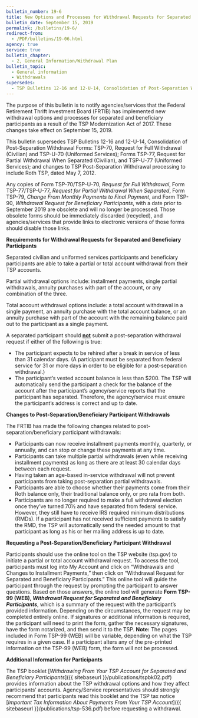 ```yaml
---
bulletin_number: 19-6
title: New Options and Processes for Withdrawal Requests for Separated and Beneficiary Participants
bulletin_date: September 15, 2019
permalink: /bulletins/19-6/
redirect-from:
  - /PDF/bulletins/19-06.html
agency: true
service: true
bulletin_chapter:
  - 2, General Information/Withdrawal Plan
bulletin_topic:
  - General information
  - Withdrawals
supersedes:
  - TSP Bulletins 12-16 and 12-U-14, Consolidation of Post-Separation Withdrawal Forms &#8212; TSP-70, Request for Full Withdrawal (Civilian) and TSP-U-70 (Uniformed Services); Forms TSP-77, Request for Partial Withdrawal When Separated (Civilian), and TSP-U-77 (Uniformed Services); and changes to TSP Post-Separation Withdrawal processing to include Roth TSP, dated May 7, 2012.
---
```


<p>The purpose of this bulletin is to notify agencies/services that the Federal Retirement Thrift Investment Board (FRTIB) has implemented new withdrawal options and processes for separated and beneficiary participants as a result of the TSP Modernization Act of 2017. These changes take effect on September 15, 2019.</p>
<p>This bulletin supersedes TSP Bulletins 12-16 and 12-U-14, Consolidation of Post-Separation Withdrawal Forms: TSP-70, Request for Full Withdrawal (Civilian) and TSP-U-70 (Uniformed Services); Forms TSP-77, Request for Partial Withdrawal When Separated (Civilian), and TSP-U-77 (Uniformed Services); and changes to TSP Post-Separation Withdrawal processing to include Roth TSP, dated May 7, 2012.</p>
<p>Any copies of Form TSP-70/TSP-U-70, <i>Request for Full Withdrawal</i>, Form TSP-77/TSP-U-77, <i>Request for Partial Withdrawal When Separated</i>, Form TSP-79, <i>Change From Monthly Payments to Final Payment</i>, and Form TSP-90, <i>Withdrawal Request for Beneficiary Participants</i>, with a date prior to September 2019 are obsolete and will no longer be processed. Those obsolete forms should be immediately discarded (recycled), and agencies/services that provide links to electronic versions of those forms should disable those links.</p>
<p><strong>Requirements for Withdrawal Requests for Separated and Beneficiary Participants</strong></p>
<p>Separated civilian and uniformed services participants and beneficiary participants are able to take a partial or total account withdrawal from their TSP accounts.</p>
<p>Partial withdrawal options include: installment payments, single partial withdrawals, annuity purchases with part of the account, or any combination of the three.</p>
<p>Total account withdrawal options include: a total account withdrawal in a single payment, an annuity purchase with the total account balance, or an annuity purchase with part of the account with the remaining balance paid out to the participant as a single payment.</p>
<p>A separated participant should <strong><span style="text-decoration: underline;">not</span></strong> submit a post-separation withdrawal request if either of the following is true:</p>
<ul>
<li>The participant expects to be rehired after a break in service of less than 31 calendar days. (A participant must be separated from federal service for 31 or more days in order to be eligible for a post-separation withdrawal.)</li>
<li>The participant’s vested account balance is less than $200. The TSP will automatically send the participant a check for the balance of the account after the participant’s agency/service reports that the participant has separated. Therefore, the agency/service must ensure the participant’s address is correct and up to date.</li>
</ul>
<p><strong>Changes to Post-Separation/Beneficiary Participant Withdrawals</strong></p>
<p>The FRTIB has made the following changes related to post-separation/beneficiary participant withdrawals:</p>
<ul>
<li>Participants can now receive installment payments monthly, quarterly, or annually, and can stop or change these payments at any time.</li>
<li>Participants can take multiple partial withdrawals (even while receiving installment payments) as long as there are at least 30 calendar days between each request.</li>
<li>Having taken an age-based in-service withdrawal will not prevent participants from taking post-separation partial withdrawals.</li>
<li>Participants are able to choose whether their payments come from their Roth balance only, their traditional balance only, or pro rata from both.</li>
<li>Participants are no longer required to make a full withdrawal election once they’ve turned 70½ and have separated from federal service. However, they still have to receive IRS required minimum distributions (RMDs). If a participant has not received sufficient payments to satisfy the RMD, the TSP will automatically send the needed amount to that participant as long as his or her mailing address is up to date.</li>
</ul>
<p><strong>Requesting a Post-Separation/Beneficiary Participant Withdrawal</strong></p>
<p>Participants should use the online tool on the TSP website (tsp.gov) to initiate a partial or total account withdrawal request. To access the tool, participants must log into My Account and click on “Withdrawals and Changes to Installment Payments,” then click on “Withdrawal Request for Separated and Beneficiary Participants.” This online tool will guide the participant through the request by prompting the participant to answer questions. Based on those answers, the online tool will generate <strong>Form TSP-99 (WEB), <i>Withdrawal Request for Separated and Beneficiary Participants</i></strong>, which is a summary of the request with the participant’s provided information. Depending on the circumstances, the request may be completed entirely online. If signatures or additional information is required, the participant will need to print the form, gather the necessary signatures, have the form notarized, and then send it to the TSP. <strong>Note:</strong> The pages included in Form TSP-99 (WEB) will be variable, depending on what the TSP requires in a given case. If a participant alters any of the pre-printed information on the TSP-99 (WEB) form, the form will not be processed.</p>
<p><strong>Additional Information for Participants</strong></p>

The TSP booklet [_Withdrawing From Your TSP Account for Separated and Beneficiary Participants_]({{ sitebaseurl }}/publications/tspbk02.pdf) provides information about the TSP withdrawal options and how they affect participants’ accounts. Agency/Service representatives should strongly recommend that participants read this booklet and the TSP tax notice [_Important Tax Information About Payments From Your TSP Account_]({{ sitebaseurl }}/publications/tsp-536.pdf) before requesting a withdrawal.


<!-- CONTENT END -->
